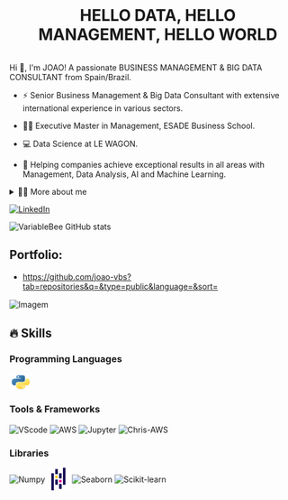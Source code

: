 <!--título-->
<div id="user-content-toc">
  <ul align="center">
    <summary><h1 style="display: inline-block">HELLO DATA, HELLO MANAGEMENT, HELLO WORLD</h1></summary>
</div>

<!-- Presentation -->
<p>
  Hi 👋, I'm JOAO! A passionate BUSINESS MANAGEMENT & BIG DATA CONSULTANT from Spain/Brazil.

  - ⚡ Senior Business Management & Big Data Consultant with extensive international experience in various sectors.

  - 👨‍🎓 Executive Master in Management, ESADE Business School.
  
  - 💻 Data Science at LE WAGON.

  - 🌟 Helping companies achieve exceptional results in all areas with Management, Data Analysis, AI and Machine Learning.
</p>

<!-- Dropdown -->
<details>
  <summary>👨‍💻 More about me</summary>

  - 💬 I am 38 years old, currently living in Spain. I have fluency in English, Spanish and Portuguese and have experience with SQL, Python (Pandas, NumPy, Matplotlib, Seaborn, Scikit-learn), Data Science, Data visualization (Power BI), Data Modeling and Machine Learning. I have a extensive knowledge in the implementation of management methodologies (PDCA, Six Sigma, Ishikawa, Implementation of Results, Project Management) and Data Analysis (Data Collection and Extraction, Data Processing and Cleaning, Exploratory Data Analysis (EDA), CRISP - DM, K-Means Clustering, Logistic Regression, Decision Tree, Machine Learning) working on projects that obtained significant increases in sales and cost reduction in all customers. 
    
</details>

<!-- Links -->
[![LinkedIn](https://img.shields.io/badge/LinkedIn-0077B5?style=for-the-badge&logo=linkedin&logoColor=white)](https://www.linkedin.com/in/joao-victor-barbosa-dataanalyst/)

<!-- GithubStats -->
![VariableBee GitHub stats](https://github-readme-stats.vercel.app/api?username=joao-vbs&show_icons=true&theme=gotham)

<!-- Portfolio -->
## Portfolio:
- https://github.com/joao-vbs?tab=repositories&q=&type=public&language=&sort=
<!-- GIF -->
<p align="left">
  <img align="center" src="https://github.com/VariableBee/VariableBee/assets/77739311/4e9f41af-6b57-49a7-b15a-74322e96b4d7" alt="Imagem">
</p>

## 🔥 Skills
<!-- Skills: Programming Languages -->
  <div style="flex-basis: 48%;">
    <h3>Programming Languages</h3>
    <img align="center" alt="Python" height="30" width="40" src="https://raw.githubusercontent.com/devicons/devicon/master/icons/python/python-original.svg">
    
  </div>
  
  <!-- Skills: Tools & Frameworks -->
  <div style="flex-basis: 48%;">
    <h3>Tools & Frameworks</h3>
    <img align="center" alt="VScode" height="30" width="40" src="https://cdn.jsdelivr.net/gh/devicons/devicon/icons/vscode/vscode-original.svg">
    <img align="center" alt="AWS" height="30" width="40" src="https://cdn.jsdelivr.net/gh/devicons/devicon/icons/amazonwebservices/amazonwebservices-original.svg">
    <img align="center" alt="Jupyter" height="30" width="40" src="https://cdn.jsdelivr.net/gh/devicons/devicon/icons/jupyter/jupyter-original.svg">
    <img align="center" alt="Chris-AWS" height="30" width="40" src="https://cdn.jsdelivr.net/gh/devicons/devicon/icons/git/git-original.svg">

  </div>
  
  <!-- Skills: Libraries -->
  <div style="flex-basis: 48%;">
    <h3>Libraries</h3>
    <img align="center" alt="Numpy" height="30" width="40" src="https://cdn.jsdelivr.net/gh/devicons/devicon/icons/numpy/numpy-original.svg">
    <img align="center" alt="Pandas" src="https://raw.githubusercontent.com/devicons/devicon/2ae2a900d2f041da66e950e4d48052658d850630/icons/pandas/pandas-original.svg" alt="pandas" width="40" height="40"/>
    <img align="center" alt="Seaborn" src="https://seaborn.pydata.org/_images/logo-mark-lightbg.svg" alt="seaborn" width="40" height="40"/>
    <img align="center" alt="Scikit-learn" src="https://upload.wikimedia.org/wikipedia/commons/0/05/Scikit_learn_logo_small.svg" alt="scikit_learn" width="40" height="40"/>
  </div>
